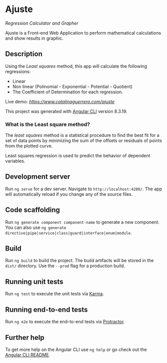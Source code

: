 # Ajuste
_Regression Calculator and Grapher_

Ajuste is a Front-end Web Application to perform mathematical calculations and show results in graphic.

## Description
Using the _Least squares_ method, this app will calculate the following regressions:
- Linear
- Non linear (Polinomial - Exponential - Potential - Quotient)
- The Coefficient of Determination for each regression.

Live demo: _<https://www.catalinaguerrero.com/ajuste>_

This project was generated with [Angular CLI](https://github.com/angular/angular-cli) version 8.3.19.

### What is the Least square method?
The _least squares_ method is a statistical procedure to find the best fit for a set of data points by minimizing the sum of the offsets or residuals of points from the plotted curve.

Least squares regression is used to predict the behavior of dependent variables.

## Development server

Run `ng serve` for a dev server. Navigate to `http://localhost:4200/`. The app will automatically reload if you change any of the source files.

## Code scaffolding

Run `ng generate component component-name` to generate a new component. You can also use `ng generate directive|pipe|service|class|guard|interface|enum|module`.

## Build

Run `ng build` to build the project. The build artifacts will be stored in the `dist/` directory. Use the `--prod` flag for a production build.

## Running unit tests

Run `ng test` to execute the unit tests via [Karma](https://karma-runner.github.io).

## Running end-to-end tests

Run `ng e2e` to execute the end-to-end tests via [Protractor](http://www.protractortest.org/).

## Further help

To get more help on the Angular CLI use `ng help` or go check out the [Angular CLI README](https://github.com/angular/angular-cli/blob/master/README.md).
